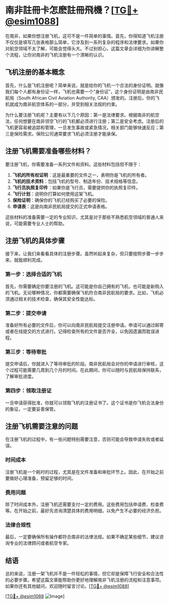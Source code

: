 # 南非註冊卡怎麽註冊飛機？[[TG💪+ @esim1088](https://t.me/s/esim1088)]

在南非，如果你想注册飞机，这可不是一件简单的事情。首先，你得知道飞机注册不仅仅是填写几张表格那么简单，它涉及到一系列复杂的程序和法律要求。如果你对航空领域不太了解，可能会觉得头大。不过别担心，这篇文章会详细为你讲解整个流程，让你对南非的飞机注册有一个清晰的认识。

## 飞机注册的基本概念

首先，什么是飞机注册呢？简单来说，就是给你的飞机一个合法的身份证明。就像我们每个人都有身份证一样，飞机也需要一个“身份证”，这个身份证明是由南非民航局（South African Civil Aviation Authority, CAA）颁发的。注册后，你的飞机就成为南非航空体系的一部分，并受到相关法规的约束。

为什么要注册飞机呢？主要有以下几个原因：第一是法律要求。根据南非的航空法，任何想要在南非领空飞行的飞机都必须进行注册；第二是安全考虑。注册后的飞机更容易被追踪和管理，一旦发生事故或紧急情况，相关部门能够快速反应；第三是保险需求。保险公司通常要求飞机必须注册才能承保。

## 注册飞机需要准备哪些材料？

要注册飞机，你需要准备一系列文件和资料。这些材料包括但不限于：

1. **飞机的所有权证明**：这是最重要的文件之一，表明你是飞机的所有者。
2. **飞机的技术资料**：包括飞机的型号、制造年份、技术规格等信息。
3. **飞行员执照复印件**：如果你是飞行员，需要提供你的执照复印件。
4. **飞行计划**：说明你打算如何使用这架飞机。
5. **保险证明**：确保你的飞机已经购买了必要的保险。
6. **申请表**：这是向南非民航局提交的正式申请表格。

这些材料的准备需要一定的专业知识，尤其是对于那些不熟悉航空领域的普通人来说，可能需要专业人士的帮助。

## 注册飞机的具体步骤

接下来，让我们来看看具体的注册步骤。虽然听起来复杂，但只要按照步骤一步步来，就能顺利完成。

### 第一步：选择合适的飞机

首先，你需要确定你要注册的飞机。这可能是你自己拥有的飞机，也可能是新购入的飞机。无论哪种情况，你都需要确保飞机符合南非民航局的要求。比如，飞机必须通过相关的技术检查，确保其安全性能达标。

### 第二步：提交申请

准备好所有必要的文件后，你可以向南非民航局提交注册申请。申请可以通过邮寄或者在线提交的方式进行。记得检查所有的文件是否齐全，以免因遗漏而耽误进程。

### 第三步：等待审批

提交申请后，你就进入了等待审批的阶段。南非民航局会对你的申请进行审核，这个过程可能需要几周到几个月的时间。在此期间，你可以随时与民航局保持联系，了解审批进度。

### 第四步：领取注册证

一旦申请获得批准，你就可以领取飞机的注册证书了。这个证书是你飞机合法身份的象征，一定要妥善保管。

## 注册飞机需要注意的问题

在注册飞机的过程中，有一些问题特别需要注意，否则可能会导致申请失败或者延误。

### 时间成本

注册飞机是一个耗时的过程，尤其是在文件准备和审批环节上。因此，在开始之前要做好心理准备，预留足够的时间。

### 费用问题

除了时间成本外，注册飞机还需要支付一定的费用。这些费用包括申请费、检查费等。在开始之前，最好先咨询清楚具体的费用明细，以免产生不必要的经济负担。

### 法律合规性

最后，一定要确保所有操作都符合南非的法律法规。如果不确定某些细节，建议咨询专业的法律顾问或者航空专家。

## 结语

总的来说，注册一架飞机并不是一件轻松的事情，但它却是保障飞行安全和合法性的必要步骤。希望这篇文章能帮助你更好地理解南非飞机注册的流程和注意事项。如果你还有其他疑问，欢迎随时留言讨论。[[TG💪+ @esim1088](https://t.me/s/esim1088)]

[[TG💪+ @esim1088](https://t.me/s/esim1088) ![Image](https://i.postimg.cc/4NQfJmqS/Snipaste-2025-05-13-00-14-12.png)]